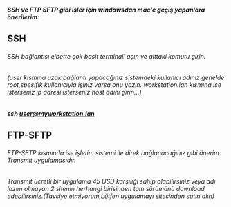 ##### SSH ve FTP SFTP gibi işler için windowsdan mac'e geçiş yapanlara önerilerim:

## SSH 
###### SSH bağlantısı elbette çok basit terminali açın ve alttaki komutu girin. 
###### (user kısmına uzak bağlantı yapacağınız sistemdeki kullanıcı adınız genelde root,spesifik kullanıcıyla işiniz varsa onu yazın. workstation.lan kısmına ise isterseniz ip adresi isterseniz host adını girin...)
##### ssh user@myworkstation.lan
## FTP-SFTP

###### FTP-SFTP kısmında ise işletim sistemi ile direk bağlanacağınız gibi önerim Transmit uygulamasıdır.
###### Transmit ücretli bir uygulama 45 USD karşılığı sahip olabilirsiniz veya adı lazım olmayan 2 sitenin herhangi birisinden tam sürümünü download edebilirsiniz.(Tavsiye etmiyorum,Lütfen uygulamayı sitesinden satın alın)
